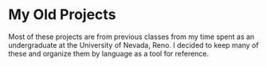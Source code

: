 My Old Projects
========
Most of these projects are from previous classes from my time spent as an undergraduate at the University of Nevada, Reno. I decided to keep many of these and organize them by language as a tool for reference.

